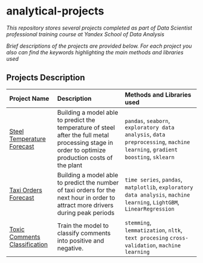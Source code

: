 # analytical-projects

*This repository stores several projects completed as part of Data Scientist professional training course at Yandex School of Data Analysis*

*Brief descriptions of the projects are provided below. For each project you also can find the keywords highlighting the main methods and libraries used*

## Projects Description

| Project Name | Description | Methods and Libraries used | 
| :---------------------- | :---------------------- | :---------------------- |
| [Steel Temperature Forecast](steel-temperature-forecast) | Building a model able to predict the temperature of steel after the full metal processing stage in order to optimize production costs of the plant | `pandas`, `seaborn`, `exploratory data analysis`, `data preprocessing`, `machine learning`, `gradient boosting`, `sklearn` |
| [Taxi Orders Forecast](taxi-orders-forecast) | Building a model able to predict the number of taxi orders for the next hour in order to attract more drivers during peak periods | `time series`, `pandas`, `matplotlib`, `exploratory data analysis`, `machine learning`, `LightGBM`, `LinearRegression` |
| [Toxic Comments Classification](toxic-comments-classification) | Train the model to classify comments into positive and negative. | `stemming`, `lemmatization`, `nltk`, `text procesing` `cross-validation`, `machine learning` |

